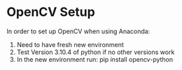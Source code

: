 # OpenCV Setup
In order to set up OpenCV when using Anaconda:
1. Need to have fresh new environment
2. Test Version 3.10.4 of python if no other versions work
3. In the new environment run: pip install opencv-python
